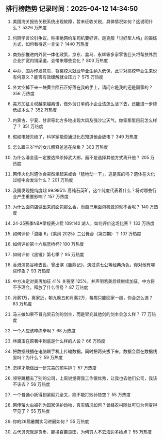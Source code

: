 
## 排行榜趋势 记录时间：2025-04-12 14:34:50
  
  1. 美国海关报告关税系统出现故障，暂未征收关税，具体情况如何？这说明什么？ 5326 万热度
    
  2. 何同学言论引争议，称拒绝网约车司机要好评，是克服「讨好型人格」的锻炼方式，如何看待这一言论？ 1440 万热度
    
  3. 商务部推进内外贸一体化政策，京东、盒马、永辉等多家零售巨头将帮扶外贸企业扩宽内销渠道，会带来哪些变化？ 803 万热度
    
  4. 中办、国办印发意见，将离校未就业毕业生纳入低保，此举对高校毕业生来说有何意义？能否有效缓解就业压力？ 575 万热度
    
  5. 外太空掉下来一块黄金陨石正好落在我的手上，请问它是我的还是国家的？ 356 万热度
    
  6. 美方加征关税越来越离谱，做外贸订单的小企业该怎么活下去，还能进一步降低成本么？ 352 万热度
    
  7. 内蒙古、宁夏、甘肃等北方多地出现大风及强沙尘天气，你家那里目前怎么样了？ 351 万热度
    
  8. 假如电鳗灭绝了，科学家能否通过化石知道他会放电？ 349 万热度
    
  9. 怎么跟三岁半的女儿解释爸爸在杀鱼？ 303 万热度
    
  10. 为什么潘金莲一定要选择杀掉武大郎，而不是选择其他方式离开他？ 205 万热度
    
  11. 网传火化时遗体会突然坐起来或会「猛地动一下」，这是真的吗？遗体在火化过程中会发生什么？ 201 万热度
    
  12. 我国发现提纯度超 99.995% 高纯石英矿，这个纯度代表着什么？将对哪些行业产生重要影响？ 157 万热度
    
  13. 为什么面包店做出来的面包那么香，而自己用面包机做的就不香呢？ 140 万热度
    
  14. 24-25赛季NBA常规赛火箭 109:140 湖人，如何评价这场比赛？ 133 万热度
    
  15. 如何评价「浪姐 6」《乘风 2025》二公舞台（第四期）？ 107 万热度
    
  16. 如何评价第十六届蓝桥杯? 100 万热度
    
  17. 如何评价《黑镜》第七季？ 95 万热度
    
  18. 香港演员谷峰去世，曾出演《鹿鼎记》，演过洪七公等经典角色，你对他有哪些印象？ 93 万热度
    
  19. 中方决定对美再加征 41% 关税至 125%，并声明若美后续继续加征，中方将不予理会，释放了什么信号？ 87 万热度
    
  20. 月薪1万，离家近，朝九晚五和月薪2万，每周只能回家一趟，你会怎么选？ 83 万热度
    
  21. 马三娘如果不冒充紫云剑的剑主，而是冒充其他剑的剑主会怎么样？ 77 万热度
    
  22. 一个人应该咋练拳啊？ 68 万热度
    
  23. 林黛玉在原著中到底是什么样的人设？ 66 万热度
    
  24. 把数据线插在电脑跟手机上传输数据，同时把两头拔下来，数据会留在数据线里吗？为什么？ 59 万热度
    
  25. 怎样才能做出一份完美的煎牛排？ 57 万热度
    
  26. 领导跳槽去了别的公司，上周说觉得我工作很优秀，让我也去他们公司，我该不该去？ 56 万热度
    
  27. 一个普通小妖得到紧箍咒全文，能不能打败孙悟空？ 55 万热度
    
  28. 网传萤火虫被列为国家保护动物，真实情况如何？曾经农村随处可见为何变得罕见了？ 55 万热度
    
  29. 你的26届暑期实习进展如何？ 55 万热度
    
  30. 古代贝壳就是货币，能换百亩良田，为何穷人不去海边多捡点？ 55 万热度
    